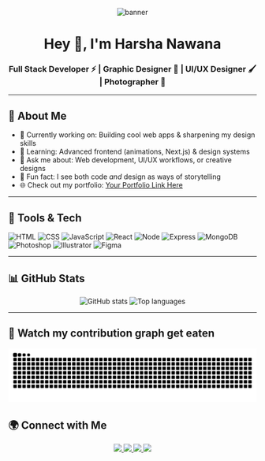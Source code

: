 <!-- Banner (optional, replace with your own) -->
<p align="center">
  <img src="https://your-banner-link-here" alt="banner" />
</p>

<h1 align="center">Hey 👋, I'm Harsha Nawana</h1>
<h3 align="center">
  Full Stack Developer ⚡ | Graphic Designer 🎨 | UI/UX Designer 🖌️ | Photographer 📸
</h3>

---

## 🚀 About Me
- 🔭 Currently working on: Building cool web apps & sharpening my design skills  
- 🌱 Learning: Advanced frontend (animations, Next.js) & design systems  
- 💬 Ask me about: Web development, UI/UX workflows, or creative designs  
- 🎨 Fun fact: I see both code *and* design as ways of storytelling  
- 🌐 Check out my portfolio: [Your Portfolio Link Here](https://your-portofolio-link.com)  

---

## 🧰 Tools & Tech  
<p align="left">
  <!-- CODE -->
  <img src="https://cdn.jsdelivr.net/gh/devicons/devicon/icons/html5/html5-original.svg" width="45" height="45" alt="HTML"/>
  <img src="https://cdn.jsdelivr.net/gh/devicons/devicon/icons/css3/css3-original.svg" width="45" height="45" alt="CSS"/>
  <img src="https://cdn.jsdelivr.net/gh/devicons/devicon/icons/javascript/javascript-original.svg" width="45" height="45" alt="JavaScript"/>
  <img src="https://cdn.jsdelivr.net/gh/devicons/devicon/icons/react/react-original.svg" width="45" height="45" alt="React"/>
  <img src="https://cdn.jsdelivr.net/gh/devicons/devicon/icons/nodejs/nodejs-original.svg" width="45" height="45" alt="Node"/>
  <img src="https://cdn.jsdelivr.net/gh/devicons/devicon/icons/express/express-original.svg" width="45" height="45" alt="Express"/>
  <img src="https://cdn.jsdelivr.net/gh/devicons/devicon/icons/mongodb/mongodb-original.svg" width="45" height="45" alt="MongoDB"/>
  
  <!-- DESIGN -->
  <img src="https://cdn.jsdelivr.net/gh/devicons/devicon/icons/photoshop/photoshop-plain.svg" width="45" height="45" alt="Photoshop"/>
  <img src="https://cdn.jsdelivr.net/gh/devicons/devicon/icons/illustrator/illustrator-plain.svg" width="45" height="45" alt="Illustrator"/>
  <img src="https://cdn.jsdelivr.net/gh/devicons/devicon/icons/figma/figma-original.svg" width="45" height="45" alt="Figma"/>
</p>

---

## 📊 GitHub Stats
<p align="center">
  <img src="https://github-readme-stats.vercel.app/api?username=harsha-99-tech&show_icons=true&theme=tokyonight" alt="GitHub stats"/>
  <img src="https://github-readme-stats.vercel.app/api/top-langs/?username=harsha-99-tech&layout=compact&theme=tokyonight" alt="Top languages"/>
</p>

---

## 🐍 Watch my contribution graph get eaten
<picture>
  <source media="(prefers-color-scheme: dark)" srcset="https://raw.githubusercontent.com/harsha-99-tech/harsha-99-tech/output/github-contribution-grid-snake-dark.svg">
  <img alt="Snake animation" src="https://raw.githubusercontent.com/harsha-99-tech/harsha-99-tech/output/github-contribution-grid-snake.svg">
</picture>

## 🌍 Connect with Me  
<p align="center">
  <a href="https://linkedin.com/in/your-link">
    <img src="https://img.shields.io/badge/-LinkedIn-blue?style=for-the-badge&logo=Linkedin&logoColor=white"/>
  </a>
  <a href="https://twitter.com/your-handle">
    <img src="https://img.shields.io/badge/-Twitter-1DA1F2?style=for-the-badge&logo=Twitter&logoColor=white"/>
  </a>
  <a href="mailto:your@email.com">
    <img src="https://img.shields.io/badge/-Email-c14438?style=for-the-badge&logo=Gmail&logoColor=white"/>
  </a>
  <a href="https://your-portofolio-link.com">
    <img src="https://img.shields.io/badge/-Portfolio-ff69b4?style=for-the-badge&logo=About.me&logoColor=white"/>
  </a>
</p>